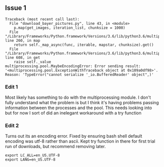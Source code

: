 
## Issue 1
```
Traceback (most recent call last):
  File "download_bayer_pictures.py", line 43, in <module>
    p.map(get_images, iteration_list, chunksize = 1000)
  File "/Library/Frameworks/Python.framework/Versions/3.6/lib/python3.6/multiprocessing/pool.py", line 260, in map
    return self._map_async(func, iterable, mapstar, chunksize).get()
  File "/Library/Frameworks/Python.framework/Versions/3.6/lib/python3.6/multiprocessing/pool.py", line 608, in get
    raise self._value
multiprocessing.pool.MaybeEncodingError: Error sending result: '<multiprocessing.pool.ExceptionWithTraceback object at 0x109a0df98>'. Reason: 'TypeError("cannot serialize '_io.BufferedReader' object",)'
```
### Edit 1
Most likely has something to do with the multiprocessing module. I don't
fully understand what the problem is but I think it's having problems passing
information between the processes and the pool. This needs looking into but
for now I sort of did an inelegant workaround with a try function

### Edit 2
Turns out its an encoding error. Fixed by ensuring bash shell default encoding
was utf-8 rather than ascii. Kept try function in there for first trial run of
downloads, but recommend removing later.

```
export LC_ALL=en_US.UTF-8
export LANG=en_US.UTF-8
```
